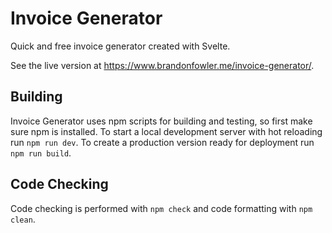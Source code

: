 # Invoice Generator

Quick and free invoice generator created with Svelte. 

See the live version at <https://www.brandonfowler.me/invoice-generator/>.

## Building

Invoice Generator uses npm scripts for building and testing, so first make sure npm is installed. To start a local development server with hot reloading run `npm run dev`. To create a production version ready for deployment run `npm run build`.

## Code Checking

Code checking is performed with `npm check` and code formatting with `npm clean`.
